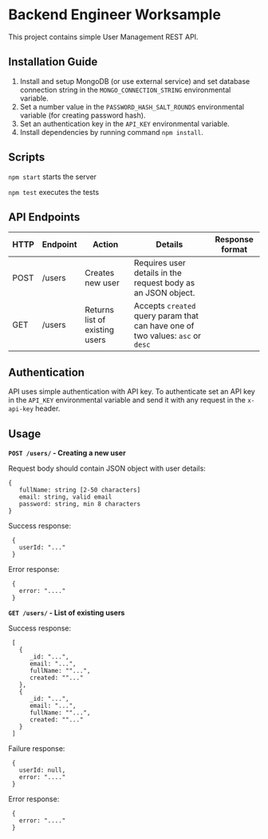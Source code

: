 # Backend Engineer Worksample

This project contains simple User Management REST API.


## Installation Guide
1. Install and setup MongoDB (or use external service) and set database connection string in the `MONGO_CONNECTION_STRING` environmental variable.
2. Set a number value in the `PASSWORD_HASH_SALT_ROUNDS` environmental variable (for creating password hash).
3. Set an authentication key in the `API_KEY` environmental variable.
4. Install dependencies by running command `npm install`.

## Scripts 
`npm start` starts the server

`npm test` executes the tests


## API Endpoints
| HTTP | Endpoint | Action | Details | Response format
| --- | --- | --- | --- | --- |
| POST | /users| Creates new user | Requires user details in the request body as an JSON object.
| GET | /users | Returns list of existing users | Accepts `created` query param that can have one of two values: `asc` or `desc`

## Authentication

API uses simple authentication with API key. To authenticate set an API key in the `API_KEY` environmental variable and send it with any request in the `x-api-key` header.

## Usage
**`POST /users/` - Creating a new user**

Request body should contain JSON object with user details:
``` 
{
   fullName: string [2-50 characters]
   email: string, valid email
   password: string, min 8 characters
} 
```
Success response:
```
 {
   userId: "..."
 }
```

Error response:
```
 {
   error: "...."
 }
```

**`GET /users/` - List of existing users**

Success response:
```
 [
   {
      _id: "...",
      email: "...",
      fullName: ""...",
      created: ""..."
   },
   {
      _id: "...",
      email: "...",
      fullName: ""...",
      created: ""..."
   }
 ]
```
Failure response:
```
 {
   userId: null,
   error: "...."
 }
```

Error response:
```
 {
   error: "...."
 }
```
